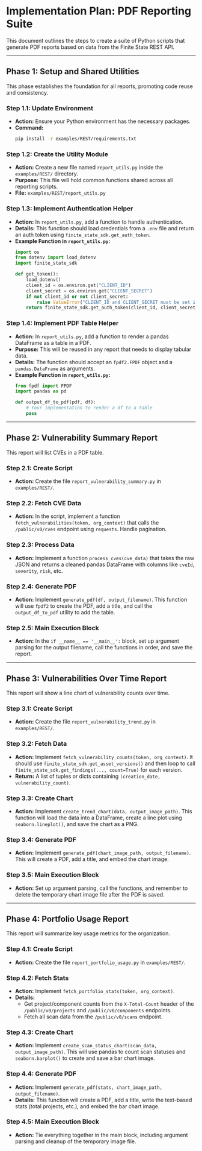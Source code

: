 # Implementation Plan: PDF Reporting Suite

This document outlines the steps to create a suite of Python scripts that generate PDF reports based on data from the Finite State REST API.

---

## Phase 1: Setup and Shared Utilities

This phase establishes the foundation for all reports, promoting code reuse and consistency.

### Step 1.1: Update Environment
- **Action:** Ensure your Python environment has the necessary packages.
- **Command:**
  ```bash
  pip install -r examples/REST/requirements.txt
  ```

### Step 1.2: Create the Utility Module
- **Action:** Create a new file named `report_utils.py` inside the `examples/REST/` directory.
- **Purpose:** This file will hold common functions shared across all reporting scripts.
- **File:** `examples/REST/report_utils.py`

### Step 1.3: Implement Authentication Helper
- **Action:** In `report_utils.py`, add a function to handle authentication.
- **Details:** This function should load credentials from a `.env` file and return an auth token using `finite_state_sdk.get_auth_token`.
- **Example Function in `report_utils.py`:**
  ```python
  import os
  from dotenv import load_dotenv
  import finite_state_sdk

  def get_token():
      load_dotenv()
      client_id = os.environ.get("CLIENT_ID")
      client_secret = os.environ.get("CLIENT_SECRET")
      if not client_id or not client_secret:
          raise ValueError("CLIENT_ID and CLIENT_SECRET must be set in .env")
      return finite_state_sdk.get_auth_token(client_id, client_secret)
  ```

### Step 1.4: Implement PDF Table Helper
- **Action:** In `report_utils.py`, add a function to render a pandas DataFrame as a table in a PDF.
- **Purpose:** This will be reused in any report that needs to display tabular data.
- **Details:** The function should accept an `fpdf2.FPDF` object and a `pandas.DataFrame` as arguments.
- **Example Function in `report_utils.py`:**
  ```python
  from fpdf import FPDF
  import pandas as pd

  def output_df_to_pdf(pdf, df):
      # Your implementation to render a df to a table
      pass
  ```

---

## Phase 2: Vulnerability Summary Report

This report will list CVEs in a PDF table.

### Step 2.1: Create Script
- **Action:** Create the file `report_vulnerability_summary.py` in `examples/REST/`.

### Step 2.2: Fetch CVE Data
- **Action:** In the script, implement a function `fetch_vulnerabilities(token, org_context)` that calls the `/public/v0/cves` endpoint using `requests`. Handle pagination.

### Step 2.3: Process Data
- **Action:** Implement a function `process_cves(cve_data)` that takes the raw JSON and returns a cleaned pandas DataFrame with columns like `cveId`, `severity`, `risk`, etc.

### Step 2.4: Generate PDF
- **Action:** Implement `generate_pdf(df, output_filename)`. This function will use `fpdf2` to create the PDF, add a title, and call the `output_df_to_pdf` utility to add the table.

### Step 2.5: Main Execution Block
- **Action:** In the `if __name__ == '__main__':` block, set up argument parsing for the output filename, call the functions in order, and save the report.

---

## Phase 3: Vulnerabilities Over Time Report

This report will show a line chart of vulnerability counts over time.

### Step 3.1: Create Script
- **Action:** Create the file `report_vulnerability_trend.py` in `examples/REST/`.

### Step 3.2: Fetch Data
- **Action:** Implement `fetch_vulnerability_counts(token, org_context)`. It should use `finite_state_sdk.get_asset_versions()` and then loop to call `finite_state_sdk.get_findings(..., count=True)` for each version.
- **Return:** A list of tuples or dicts containing `(creation_date, vulnerability_count)`.

### Step 3.3: Create Chart
- **Action:** Implement `create_trend_chart(data, output_image_path)`. This function will load the data into a DataFrame, create a line plot using `seaborn.lineplot()`, and save the chart as a PNG.

### Step 3.4: Generate PDF
- **Action:** Implement `generate_pdf(chart_image_path, output_filename)`. This will create a PDF, add a title, and embed the chart image.

### Step 3.5: Main Execution Block
- **Action:** Set up argument parsing, call the functions, and remember to delete the temporary chart image file after the PDF is saved.

---

## Phase 4: Portfolio Usage Report

This report will summarize key usage metrics for the organization.

### Step 4.1: Create Script
- **Action:** Create the file `report_portfolio_usage.py` in `examples/REST/`.

### Step 4.2: Fetch Stats
- **Action:** Implement `fetch_portfolio_stats(token, org_context)`.
- **Details:**
    - Get project/component counts from the `X-Total-Count` header of the `/public/v0/projects` and `/public/v0/components` endpoints.
    - Fetch all scan data from the `/public/v0/scans` endpoint.

### Step 4.3: Create Chart
- **Action:** Implement `create_scan_status_chart(scan_data, output_image_path)`. This will use pandas to count scan statuses and `seaborn.barplot()` to create and save a bar chart image.

### Step 4.4: Generate PDF
- **Action:** Implement `generate_pdf(stats, chart_image_path, output_filename)`.
- **Details:** This function will create a PDF, add a title, write the text-based stats (total projects, etc.), and embed the bar chart image.

### Step 4.5: Main Execution Block
- **Action:** Tie everything together in the main block, including argument parsing and cleanup of the temporary image file.